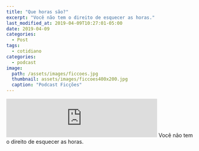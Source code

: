 ```yaml
---
title: "Que horas são?"
excerpt: "Você não tem o direito de esquecer as horas."
last_modified_at: 2019-04-09T10:27:01-05:00
date: 2019-04-09
categories:
  - Post
tags: 
  - cotidiano
categories:
  - podcast
image: 
  path: /assets/images/ficcoes.jpg
  thumbnail: assets/images/ficcoes400x200.jpg
  caption: "Podcast Ficções"  
---
```


<iframe src="https://anchor.fm/podcastficcoes/embed/episodes/Que-horas-so-e3pik6/a-aderva" height="102px" width="400px" frameborder="0" scrolling="no"></iframe>
Você não tem o direito de esquecer as horas.
